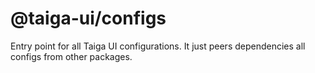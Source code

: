 # @taiga-ui/configs

Entry point for all Taiga UI configurations. It just peers dependencies all configs from other packages.

